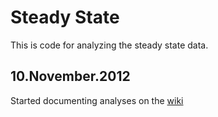 Steady State
=====

This is code for analyzing the steady state data.

## 10.November.2012
Started documenting analyses on the [wiki](http://github.com/michaelandric/steadystate/wiki)
